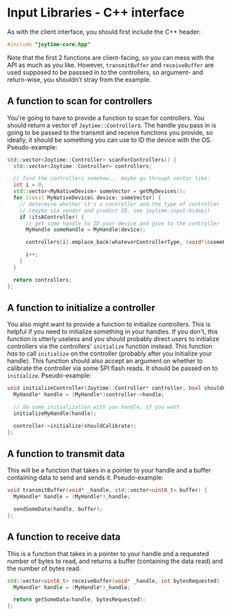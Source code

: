 # Input Libraries - C++ interface

As with the client interface, you should first include the C++ header:

```cpp
#include "joytime-core.hpp"
```

Note that the first 2 functions are client-facing, so you can mess with the API
as much as you like. However, `transmitBuffer` and `receiveBuffer` are used supposed
to be passsed in to the controllers, so argument- and return-wise, you shouldn't
stray from the example.

## A function to scan for controllers

You're going to have to provide a function to scan for controllers. You should
return a vector of `Joytime::Controller`s. The handle you pass in is going to be
passed to the transmit and receive functions you provide, so ideally, it should
be something you can use to ID the device with the OS. Pseudo-example:

```cpp
std::vector<Joytime::Controller> scanForControllers() {
  std::vector<Joytime::Controller> controllers;

  // find the controllers somehow... maybe go through vector like:
  int i = 0;
  std::vector<MyNativeDevice> someVector = getMyDevices();
  for (const MyNativeDevice& device: someVector) {
    // determine whether it's a controller and the type of controller
    // (maybe via vendor and product ID, see joytime-input-hidapi)
    if (itsAController) {
      // get some handle to ID your device and give to the controller
      MyHandle someHandle = MyHandle(device);

      controllers[i].emplace_back(whateverControllerType, (void*)&someHandle, &transmitBuffer, &receiveBuffer);

      i++;
    }
  }

  return controllers;
};
```

## A function to initialize a controller

You also might want to provide a function to initialize controllers.
This is helpful if you need to initialize something in your handles. If you
don't, this function is utterly useless and you should probably direct users
to initialize controllers via the controllers' `initialize` function instead.
This function *has* to call `initialize` on the controller (probably after
you initialize your handle). This function should also accept an argument on
whether to calibrate the controller via some SPI flash reads. It should be
passed on to `initialize`. Pseudo-example:

```c
void initializeController(Joytime::Controller* controller, bool shouldCalibrate = false) {
  MyHandle* handle = (MyHandle*)controller->handle;

  // do some initialization with you handle, if you want
  initializeMyHandle(handle);

  controller->initialize(shouldCalibrate);
};
```

## A function to transmit data

This will be a function that takes in a pointer to your handle and a buffer
containing data to send and sends it. Pseudo-example:

```cpp
void transmitBuffer(void* _handle, std::vector<uint8_t> buffer) {
  MyHandle* handle = (MyHandle*)_handle;

  sendSomeData(handle, buffer);
};
```

## A function to receive data

This is a function that takes in a pointer to your handle and a requested number
of bytes to read, and returns a buffer (containing the data read) and the number
of bytes read.

```cpp
std::vector<uint8_t> receiveBuffer(void* _handle, int bytesRequested) {
  MyHandle* handle = (MyHandle*)_handle;

  return getSomeData(handle, bytesRequested);
};
```
